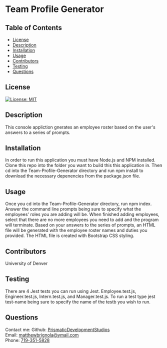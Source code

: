 # Team Profile Generator

## Table of Contents

- [License](#license)
- [Description](#description)
- [Installation](#installation)
- [Usage](#instructions)
- [Contributors](#contributors)
- [Testing](#testing)
- [Questions](#questions)

## License

[![License: MIT](https://img.shields.io/badge/License-MIT-yellow.svg)](https://opensource.org/licenses/MIT)

## Description

This console appliction gnerates an employee roster based on the user's answers to a series of prompts.

## Installation

In order to run this application you must have Node.js and NPM installed. Clone this repo into the folder you want to build this this application in. Then cd into the Team-Profile-Generator directory and run npm install to download the necessary depenencies from the package.json file.

## Usage

Once you cd into the Team-Profile-Generator directory, run npm index. Answer the command line prompts being sure to specify what the employees' roles you are adding will be. When finished adding employees, select that there are no more employees you need to add and the program will terminate. Based on your answers to the series of prompts, an HTML file will be generated with the employee roster names and duties you provided. The HTML file is created with Bootstrap CSS styling.

## Contributors

University of Denver

## Testing

There are 4 Jest tests you can run using Jest. Employee.test.js, Engineer.test.js, Intern.test.js, and Manager.test.js. To run a test type jest test-name being sure to specify the name of the testb you wish to run.

## Questions

Contact me:
Github: [PrismaticDevelopmentStudios](https://github.com/PrismaticDevelopmentStudios) <br>
Email: [matthewbrignola@ymail.com](matthewbrignola@ymail.com) <br>
Phone: [719-351-5828](719-351-5828) <br>
